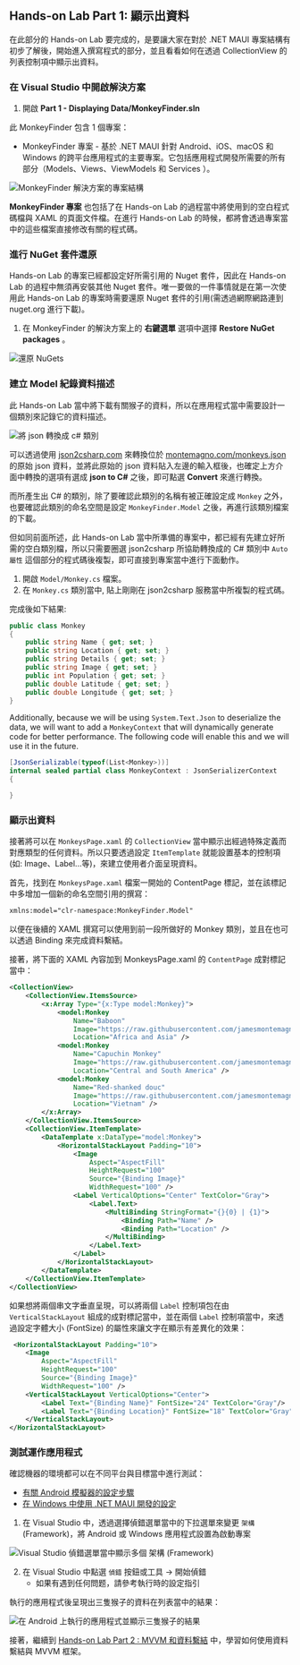 ## Hands-on Lab Part 1: 顯示出資料

在此部分的 Hands-on Lab 要完成的，是要讓大家在對於 .NET MAUI 專案結構有初步了解後，開始進入撰寫程式的部分，並且看看如何在透過 CollectionView 的列表控制項中顯示出資料。

### 在 Visual Studio 中開啟解決方案

1. 開啟 **Part 1 - Displaying Data/MonkeyFinder.sln**

此 MonkeyFinder 包含 1 個專案：

* MonkeyFinder 專案 - 基於 .NET MAUI 針對 Android、iOS、macOS 和 Windows 的跨平台應用程式的主要專案。它包括應用程式開發所需要的所有部分（Models、Views、ViewModels 和 Services ）。

![MonkeyFinder 解決方案的專案結構](../Art/Solution.PNG)

**MonkeyFinder 專案** 也包括了在 Hands-on Lab 的過程當中將使用到的空白程式碼檔與 XAML 的頁面文件檔。在進行 Hands-on Lab 的時候，都將會透過專案當中的這些檔案直接修改有關的程式碼。

### 進行 NuGet 套件還原

Hands-on Lab 的專案已經都設定好所需引用的 Nuget 套件，因此在 Hands-on Lab 的過程中無須再安裝其他 Nuget 套件。唯一要做的一件事情就是在第一次使用此 Hands-on Lab 的專案時需要還原 Nuget 套件的引用(需透過網際網路連到 nuget.org 進行下載)。

1. 在 MonkeyFinder 的解決方案上的 **右鍵選單** 選項中選擇 **Restore NuGet packages** 。

![還原 NuGets](../Art/RestoreNuGets.PNG)

### 建立 Model 紀錄資料描述

此 Hands-on Lab 當中將下載有關猴子的資料，所以在應用程式當中需要設計一個類別來記錄它的資料描述。

![將 json 轉換成 c# 類別](../Art/Convert.PNG)

可以透過使用 [json2csharp.com](https://json2csharp.com) 來轉換位於 [montemagno.com/monkeys.json](https://montemagno.com/monkeys.json) 的原始 json 資料，並將此原始的 json 資料貼入左邊的輸入框後，也確定上方介面中轉換的選項有選成 **json to C#** 之後，即可點選 **Convert** 來進行轉換。  

而所產生出 C# 的類別，除了要確認此類別的名稱有被正確設定成 `Monkey` 之外，也要確認此類別的命名空間是設定 `MonkeyFinder.Model` 之後，再進行該類別檔案的下載。  

但如同前面所述，此 Hands-on Lab 當中所準備的專案中，都已經有先建立好所需的空白類別檔，所以只需要圈選 json2csharp 所協助轉換成的 C# 類別中 `Auto 屬性` 這個部分的程式碼後複製，即可直接到專案當中進行下面動作。

1. 開啟 `Model/Monkey.cs` 檔案。
2. 在 `Monkey.cs` 類別當中, 貼上剛剛在 json2csharp 服務當中所複製的程式碼。  
  
完成後如下結果:

```csharp
public class Monkey
{        
    public string Name { get; set; } 
    public string Location { get; set; } 
    public string Details { get; set; } 
    public string Image { get; set; } 
    public int Population { get; set; } 
    public double Latitude { get; set; } 
    public double Longitude { get; set; } 
}
```

Additionally, because we will be using `System.Text.Json` to deserialize the data, we will want to add a `MonkeyContext` that will dynamically generate code for better performance. The following code will enable this and we will use it in the future.

```csharp
[JsonSerializable(typeof(List<Monkey>))]
internal sealed partial class MonkeyContext : JsonSerializerContext
{

}
```

### 顯示出資料

接著將可以在 `MonkeysPage.xaml` 的 `CollectionView` 當中顯示出經過特殊定義而對應類型的任何資料。所以只要透過設定 `ItemTemplate` 就能設置基本的控制項(如: Image、Label...等)，來建立使用者介面呈現資料。

首先，找到在 `MonkeysPage.xaml` 檔案一開始的 ContentPage 標記，並在該標記中多增加一個新的命名空間引用的撰寫：

```xml
xmlns:model="clr-namespace:MonkeyFinder.Model"
```

以便在後續的 XAML 撰寫可以使用到前一段所做好的 Monkey 類別，並且在也可以透過 Binding 來完成資料繫結。

接著，將下面的 XAML 內容加到 MonkeysPage.xaml 的 `ContentPage` 成對標記當中：

```xml
<CollectionView>
    <CollectionView.ItemsSource>
        <x:Array Type="{x:Type model:Monkey}">
            <model:Monkey
                Name="Baboon"
                Image="https://raw.githubusercontent.com/jamesmontemagno/app-monkeys/master/baboon.jpg"
                Location="Africa and Asia" />
            <model:Monkey
                Name="Capuchin Monkey"
                Image="https://raw.githubusercontent.com/jamesmontemagno/app-monkeys/master/capuchin.jpg"
                Location="Central and South America" />
            <model:Monkey
                Name="Red-shanked douc"
                Image="https://raw.githubusercontent.com/jamesmontemagno/app-monkeys/master/douc.jpg"
                Location="Vietnam" />
        </x:Array>
    </CollectionView.ItemsSource>
    <CollectionView.ItemTemplate>
        <DataTemplate x:DataType="model:Monkey">
            <HorizontalStackLayout Padding="10">
                <Image
                    Aspect="AspectFill"
                    HeightRequest="100"
                    Source="{Binding Image}"
                    WidthRequest="100" />
                <Label VerticalOptions="Center" TextColor="Gray">
                    <Label.Text>
                        <MultiBinding StringFormat="{}{0} | {1}">
                            <Binding Path="Name" />
                            <Binding Path="Location" />
                        </MultiBinding>
                    </Label.Text>
                </Label>
            </HorizontalStackLayout>
        </DataTemplate>
    </CollectionView.ItemTemplate>
</CollectionView>
```

如果想將兩個串文字垂直呈現，可以將兩個 `Label` 控制項包在由 `VerticalStackLayout` 組成的成對標記當中，並在兩個 `Label` 控制項當中，來透過設定字體大小 (FontSize) 的屬性來讓文字在顯示有差異化的效果：

```xml
 <HorizontalStackLayout Padding="10">
    <Image
        Aspect="AspectFill"
        HeightRequest="100"
        Source="{Binding Image}"
        WidthRequest="100" />
    <VerticalStackLayout VerticalOptions="Center">
        <Label Text="{Binding Name}" FontSize="24" TextColor="Gray"/>
        <Label Text="{Binding Location}" FontSize="18" TextColor="Gray"/>
    </VerticalStackLayout>
</HorizontalStackLayout>
```

### 測試運作應用程式

確認機器的環境都可以在不同平台與目標當中進行測試：

* [有關 Android 模擬器的設定步驟](https://docs.microsoft.com/dotnet/maui/android/emulator/device-manager)
* [在 Windows 中使用 .NET MAUI 開發的設定](https://docs.microsoft.com/dotnet/maui/windows/setup)

1. 在 Visual Studio 中，透過選擇偵錯選單當中的下拉選單來變更 `架構` (Framework)，將 Android 或 Windows 應用程式設置為啟動專案

![Visual Studio 偵錯選單當中顯示多個 架構 (Framework) ](../Art/SelectFramework.png)

2. 在 Visual Studio 中點選 `偵錯` 按鈕或工具 -> 開始偵錯
     - 如果有遇到任何問题，請參考執行時的設定指引

執行的應用程式後呈現出三隻猴子的資料在列表當中的結果：

![在 Android 上執行的應用程式並顯示三隻猴子的結果](../Art/CodedMonkeys.png)

接著，繼續到 [Hands-on Lab Part 2 : MVVM 和資料繫結](../Part%202%20-%20MVVM/README.zh-tw.md) 中，學習如何使用資料繫結與 MVVM 框架。
